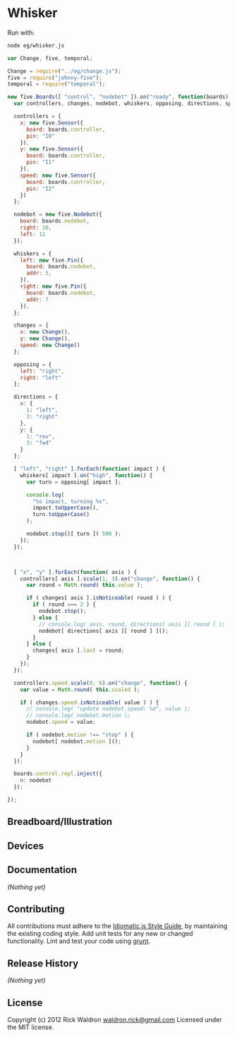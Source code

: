 # Whisker

Run with:
```bash
node eg/whisker.js
```


```javascript
var Change, five, temporal;

Change = require("../eg/change.js");
five = require("johnny-five");
temporal = require("temporal");

new five.Boards([ "control", "nodebot" ]).on("ready", function(boards) {
  var controllers, changes, nodebot, whiskers, opposing, directions, speed;

  controllers = {
    x: new five.Sensor({
      board: boards.controller,
      pin: "I0"
    }),
    y: new five.Sensor({
      board: boards.controller,
      pin: "I1"
    }),
    speed: new five.Sensor({
      board: boards.controller,
      pin: "I2"
    })
  };

  nodebot = new five.Nodebot({
    board: boards.nodebot,
    right: 10,
    left: 11
  });

  whiskers = {
    left: new five.Pin({
      board: boards.nodebot,
      addr: 5,
    }),
    right: new five.Pin({
      board: boards.nodebot,
      addr: 7
    }),
  };

  changes = {
    x: new Change(),
    y: new Change(),
    speed: new Change()
  };

  opposing = {
    left: "right",
    right: "left"
  };

  directions = {
    x: {
      1: "left",
      3: "right"
    },
    y: {
      1: "rev",
      3: "fwd"
    }
  };

  [ "left", "right" ].forEach(function( impact ) {
    whiskers[ impact ].on("high", function() {
      var turn = opposing[ impact ];

      console.log(
        "%s impact, turning %s",
        impact.toUpperCase(),
        turn.toUpperCase()
      );

      nodebot.stop()[ turn ]( 500 );
    });
  });



  [ "x", "y" ].forEach(function( axis ) {
    controllers[ axis ].scale(1, 3).on("change", function() {
      var round = Math.round( this.value );

      if ( changes[ axis ].isNoticeable( round ) ) {
        if ( round === 2 ) {
          nodebot.stop();
        } else {
          // console.log( axis, round, directions[ axis ][ round ] );
          nodebot[ directions[ axis ][ round ] ]();
        }
      } else {
        changes[ axis ].last = round;
      }
    });
  });

  controllers.speed.scale(0, 6).on("change", function() {
    var value = Math.round( this.scaled );

    if ( changes.speed.isNoticeable( value ) ) {
      // console.log( "update nodebot.speed: %d", value );
      // console.log( nodebot.motion );
      nodebot.speed = value;

      if ( nodebot.motion !== "stop" ) {
        nodebot[ nodebot.motion ]();
      }
    }
  });

  boards.control.repl.inject({
    n: nodebot
  });

});

```

## Breadboard/Illustration





## Devices




## Documentation

_(Nothing yet)_









## Contributing
All contributions must adhere to the [Idiomatic.js Style Guide](https://github.com/rwldrn/idiomatic.js),
by maintaining the existing coding style. Add unit tests for any new or changed functionality. Lint and test your code using [grunt](https://github.com/cowboy/grunt).

## Release History
_(Nothing yet)_

## License
Copyright (c) 2012 Rick Waldron <waldron.rick@gmail.com>
Licensed under the MIT license.
